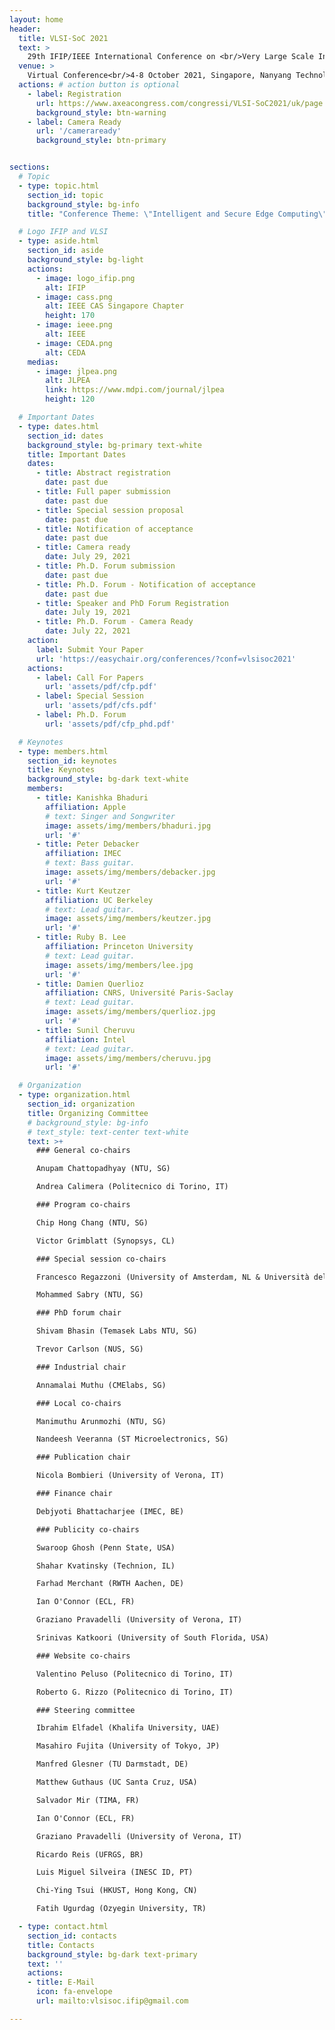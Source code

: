 ```yaml
---
layout: home
header:
  title: VLSI-SoC 2021
  text: >
    29th IFIP/IEEE International Conference on <br/>Very Large Scale Integration
  venue: >
    Virtual Conference<br/>4-8 October 2021, Singapore, Nanyang Technological University Center
  actions: # action button is optional
    - label: Registration
      url: https://www.axeacongress.com/congressi/VLSI-SoC2021/uk/page.asp?PID=56
      background_style: btn-warning
    - label: Camera Ready
      url: '/cameraready'
      background_style: btn-primary


sections:
  # Topic
  - type: topic.html
    section_id: topic
    background_style: bg-info
    title: "Conference Theme: \"Intelligent and Secure Edge Computing\""

  # Logo IFIP and VLSI
  - type: aside.html
    section_id: aside
    background_style: bg-light
    actions:
      - image: logo_ifip.png
        alt: IFIP
      - image: cass.png
        alt: IEEE CAS Singapore Chapter
        height: 170
      - image: ieee.png
        alt: IEEE
      - image: CEDA.png
        alt: CEDA
    medias:
      - image: jlpea.png
        alt: JLPEA
        link: https://www.mdpi.com/journal/jlpea
        height: 120

  # Important Dates
  - type: dates.html
    section_id: dates
    background_style: bg-primary text-white
    title: Important Dates
    dates:
      - title: Abstract registration
        date: past due
      - title: Full paper submission
        date: past due
      - title: Special session proposal
        date: past due
      - title: Notification of acceptance
        date: past due
      - title: Camera ready
        date: July 29, 2021
      - title: Ph.D. Forum submission
        date: past due
      - title: Ph.D. Forum - Notification of acceptance
        date: past due
      - title: Speaker and PhD Forum Registration
        date: July 19, 2021
      - title: Ph.D. Forum - Camera Ready
        date: July 22, 2021
    action:
      label: Submit Your Paper
      url: 'https://easychair.org/conferences/?conf=vlsisoc2021'
    actions:
      - label: Call For Papers
        url: 'assets/pdf/cfp.pdf'
      - label: Special Session
        url: 'assets/pdf/cfs.pdf'
      - label: Ph.D. Forum
        url: 'assets/pdf/cfp_phd.pdf'

  # Keynotes
  - type: members.html
    section_id: keynotes
    title: Keynotes
    background_style: bg-dark text-white
    members:
      - title: Kanishka Bhaduri
        affiliation: Apple
        # text: Singer and Songwriter
        image: assets/img/members/bhaduri.jpg
        url: '#'
      - title: Peter Debacker
        affiliation: IMEC
        # text: Bass guitar.
        image: assets/img/members/debacker.jpg
        url: '#'
      - title: Kurt Keutzer
        affiliation: UC Berkeley
        # text: Lead guitar.
        image: assets/img/members/keutzer.jpg
        url: '#'
      - title: Ruby B. Lee
        affiliation: Princeton University
        # text: Lead guitar.
        image: assets/img/members/lee.jpg
        url: '#'
      - title: Damien Querlioz
        affiliation: CNRS, Université Paris-Saclay
        # text: Lead guitar.
        image: assets/img/members/querlioz.jpg
        url: '#'
      - title: Sunil Cheruvu
        affiliation: Intel
        # text: Lead guitar.
        image: assets/img/members/cheruvu.jpg
        url: '#'

  # Organization
  - type: organization.html
    section_id: organization
    title: Organizing Committee
    # background_style: bg-info
    # text_style: text-center text-white
    text: >+
      ### General co-chairs

      Anupam Chattopadhyay (NTU, SG)

      Andrea Calimera (Politecnico di Torino, IT)

      ### Program co-chairs

      Chip Hong Chang (NTU, SG)

      Victor Grimblatt (Synopsys, CL)

      ### Special session co-chairs

      Francesco Regazzoni (University of Amsterdam, NL & Università della Svizzera Italiana, CH)

      Mohammed Sabry (NTU, SG)

      ### PhD forum chair

      Shivam Bhasin (Temasek Labs NTU, SG)

      Trevor Carlson (NUS, SG)

      ### Industrial chair

      Annamalai Muthu (CMElabs, SG)

      ### Local co-chairs

      Manimuthu Arunmozhi (NTU, SG)

      Nandeesh Veeranna (ST Microelectronics, SG)

      ### Publication chair

      Nicola Bombieri (University of Verona, IT)

      ### Finance chair

      Debjyoti Bhattacharjee (IMEC, BE)

      ### Publicity co-chairs

      Swaroop Ghosh (Penn State, USA)

      Shahar Kvatinsky (Technion, IL)

      Farhad Merchant (RWTH Aachen, DE)

      Ian O'Connor (ECL, FR)

      Graziano Pravadelli (University of Verona, IT)

      Srinivas Katkoori (University of South Florida, USA)

      ### Website co-chairs

      Valentino Peluso (Politecnico di Torino, IT)

      Roberto G. Rizzo (Politecnico di Torino, IT)

      ### Steering committee

      Ibrahim Elfadel (Khalifa University, UAE)

      Masahiro Fujita (University of Tokyo, JP)

      Manfred Glesner (TU Darmstadt, DE)

      Matthew Guthaus (UC Santa Cruz, USA)

      Salvador Mir (TIMA, FR)

      Ian O'Connor (ECL, FR)

      Graziano Pravadelli (University of Verona, IT)

      Ricardo Reis (UFRGS, BR)

      Luis Miguel Silveira (INESC ID, PT)

      Chi-Ying Tsui (HKUST, Hong Kong, CN)

      Fatih Ugurdag (Ozyegin University, TR)

  - type: contact.html
    section_id: contacts
    title: Contacts
    background_style: bg-dark text-primary
    text: ''
    actions:
    - title: E-Mail
      icon: fa-envelope
      url: mailto:vlsisoc.ifip@gmail.com

---
```

